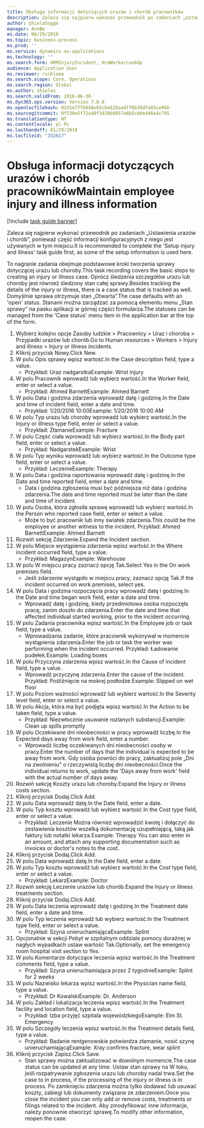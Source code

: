 ```yaml
---
title: Obsługa informacji dotyczących urazów i chorób pracowników
description: Zaleca się najpierw wykonać przewodnik po zadaniach „Ustawienia urazów i chorób”, ponieważ część informacji konfiguracyjnych z niego jest używanych w tym miejscu.
author: ShielaSogge
manager: AnnBe
ms.date: 08/29/2018
ms.topic: business-process
ms.prod: ''
ms.service: dynamics-ax-applications
ms.technology: ''
ms.search.form: HRMInjuryIncident, HcmWorkerLookUp
audience: Application User
ms.reviewer: rschloma
ms.search.scope: Core, Operations
ms.search.region: Global
ms.author: shielas
ms.search.validFrom: 2016-06-30
ms.dyn365.ops.version: Version 7.0.0
ms.openlocfilehash: 03d1e7f7b648e65cbe628aa4ff8b39dfa03ce96b
ms.sourcegitcommit: 0f530e5f72a40f383868957a6b5cb0e446e4c795
ms.translationtype: HT
ms.contentlocale: pl-PL
ms.lasthandoff: 01/29/2019
ms.locfileid: "332617"
---
```

# <a name="maintain-employee-injury-and-illness-information"></a><span data-ttu-id="45858-103">Obsługa informacji dotyczących urazów i chorób pracowników</span><span class="sxs-lookup"><span data-stu-id="45858-103">Maintain employee injury and illness information</span></span>

[!include [task guide banner](../../includes/task-guide-banner.md)]

<span data-ttu-id="45858-104">Zaleca się najpierw wykonać przewodnik po zadaniach „Ustawienia urazów i chorób”, ponieważ część informacji konfiguracyjnych z niego jest używanych w tym miejscu.</span><span class="sxs-lookup"><span data-stu-id="45858-104">It is recommended to complete the 'Setup injury and illness' task guide first, as some of the setup information is used here.</span></span> 



<span data-ttu-id="45858-105">To nagranie zadania obejmuje podstawowe kroki tworzenia sprawy dotyczącej urazu lub choroby.</span><span class="sxs-lookup"><span data-stu-id="45858-105">This task recording covers the basic steps to creating an injury or illness case.</span></span> <span data-ttu-id="45858-106">Oprócz śledzenia szczegółów urazu lub choroby jest również śledzony stan całej sprawy.</span><span class="sxs-lookup"><span data-stu-id="45858-106">Besides tracking the details of the injury or illness, there is a case status that is tracked as well.</span></span>  <span data-ttu-id="45858-107">Domyślnie sprawa otrzymuje stan „Otwarta”.</span><span class="sxs-lookup"><span data-stu-id="45858-107">The case defaults with an 'open' status.</span></span>  <span data-ttu-id="45858-108">Stanami można zarządzać za pomocą elementu menu „Stan sprawy” na pasku aplikacji w górnej części formularza.</span><span class="sxs-lookup"><span data-stu-id="45858-108">The statuses can be managed from the 'Case status' menu item in the application bar at the top of the form.</span></span>

1. <span data-ttu-id="45858-109">Wybierz kolejno opcje Zasoby ludzkie > Pracownicy > Uraz i choroba > Przypadki urazów lub chorób.</span><span class="sxs-lookup"><span data-stu-id="45858-109">Go to Human resources > Workers > Injury and illness > Injury or illness incidents.</span></span>
2. <span data-ttu-id="45858-110">Kliknij przycisk Nowy.</span><span class="sxs-lookup"><span data-stu-id="45858-110">Click New.</span></span>
3. <span data-ttu-id="45858-111">W polu Opis sprawy wpisz wartość.</span><span class="sxs-lookup"><span data-stu-id="45858-111">In the Case description field, type a value.</span></span>
    * <span data-ttu-id="45858-112">Przykład: Uraz nadgarstka</span><span class="sxs-lookup"><span data-stu-id="45858-112">Example:  Wrist injury</span></span>  
4. <span data-ttu-id="45858-113">W polu Pracownik wprowadź lub wybierz wartość.</span><span class="sxs-lookup"><span data-stu-id="45858-113">In the Worker field, enter or select a value.</span></span>
    * <span data-ttu-id="45858-114">Przykład: Ahmed Barnett</span><span class="sxs-lookup"><span data-stu-id="45858-114">Example: Ahmed Barnett</span></span>  
5. <span data-ttu-id="45858-115">W polu Data i godzina zdarzenia wprowadź datę i godzinę.</span><span class="sxs-lookup"><span data-stu-id="45858-115">In the Date and time of incident field, enter a date and time.</span></span>
    * <span data-ttu-id="45858-116">Przykład: 1/20/2016 10:00</span><span class="sxs-lookup"><span data-stu-id="45858-116">Example:  1/20/2016 10:00 AM</span></span>  
6. <span data-ttu-id="45858-117">W polu Typ urazu lub choroby wprowadź lub wybierz wartość.</span><span class="sxs-lookup"><span data-stu-id="45858-117">In the Injury or illness type field, enter or select a value.</span></span>
    * <span data-ttu-id="45858-118">Przykład: Złamanie</span><span class="sxs-lookup"><span data-stu-id="45858-118">Example:  Fracture</span></span>  
7. <span data-ttu-id="45858-119">W polu Część ciała wprowadź lub wybierz wartość.</span><span class="sxs-lookup"><span data-stu-id="45858-119">In the Body part field, enter or select a value.</span></span>
    * <span data-ttu-id="45858-120">Przykład: Nadgarstek</span><span class="sxs-lookup"><span data-stu-id="45858-120">Example:  Wrist</span></span>  
8. <span data-ttu-id="45858-121">W polu Typ wyniku wprowadź lub wybierz wartość.</span><span class="sxs-lookup"><span data-stu-id="45858-121">In the Outcome type field, enter or select a value.</span></span>
    * <span data-ttu-id="45858-122">Przykład: Leczenie</span><span class="sxs-lookup"><span data-stu-id="45858-122">Example:  Therapy</span></span>  
9. <span data-ttu-id="45858-123">W polu Data i godzina raportowania wprowadź datę i godzinę.</span><span class="sxs-lookup"><span data-stu-id="45858-123">In the Date and time reported field, enter a date and time.</span></span>
    * <span data-ttu-id="45858-124">Data i godzina zgłoszenia musi być późniejsza niż data i godzina zdarzenia.</span><span class="sxs-lookup"><span data-stu-id="45858-124">The date and time reported must be later than the date and time of incident.</span></span>  
10. <span data-ttu-id="45858-125">W polu Osoba, która zgłosiła sprawę wprowadź lub wybierz wartość.</span><span class="sxs-lookup"><span data-stu-id="45858-125">In the Person who reported case field, enter or select a value.</span></span>
    * <span data-ttu-id="45858-126">Może to być pracownik lub inny światek zdarzenia.</span><span class="sxs-lookup"><span data-stu-id="45858-126">This could be the employee or another witness to the incident.</span></span>  <span data-ttu-id="45858-127">Przykład: Ahmed Barnett</span><span class="sxs-lookup"><span data-stu-id="45858-127">Example: Ahmed Barnett</span></span>  
11. <span data-ttu-id="45858-128">Rozwiń sekcję Zdarzenie.</span><span class="sxs-lookup"><span data-stu-id="45858-128">Expand the Incident section.</span></span>
12. <span data-ttu-id="45858-129">W polu Miejsce wystąpienia zdarzenia wpisz wartość.</span><span class="sxs-lookup"><span data-stu-id="45858-129">In the Where incident occurred field, type a value.</span></span>
    * <span data-ttu-id="45858-130">Przykład: Magazyn</span><span class="sxs-lookup"><span data-stu-id="45858-130">Example:  Warehouse</span></span>  
13. <span data-ttu-id="45858-131">W polu W miejscu pracy zaznacz opcję Tak.</span><span class="sxs-lookup"><span data-stu-id="45858-131">Select Yes in the On work premises field.</span></span>
    * <span data-ttu-id="45858-132">Jeśli zdarzenie wystąpiło w miejscu pracy, zaznacz opcję Tak.</span><span class="sxs-lookup"><span data-stu-id="45858-132">If the incident occurred on work premises, select yes.</span></span>  
14. <span data-ttu-id="45858-133">W polu Data i godzina rozpoczęcia pracy wprowadź datę i godzinę.</span><span class="sxs-lookup"><span data-stu-id="45858-133">In the Date and time began work field, enter a date and time.</span></span>
    * <span data-ttu-id="45858-134">Wprowadź datę i godzinę, kiedy przedmiotowa osoba rozpoczęła pracę, zanim doszło do zdarzenia.</span><span class="sxs-lookup"><span data-stu-id="45858-134">Enter the date and time that affected individual started working, prior to the incident occurring.</span></span>  
15. <span data-ttu-id="45858-135">W polu Zadania pracownika wpisz wartość.</span><span class="sxs-lookup"><span data-stu-id="45858-135">In the Employee job or task field, type a value.</span></span>
    * <span data-ttu-id="45858-136">Wprowadzania zadanie, które pracownik wykonywał w momencie wystąpienia zdarzenia.</span><span class="sxs-lookup"><span data-stu-id="45858-136">Enter the job or task the worker was performing when the incident occurred.</span></span>  <span data-ttu-id="45858-137">Przykład: Ładowanie pudełek.</span><span class="sxs-lookup"><span data-stu-id="45858-137">Example:  Loading boxes</span></span>  
16. <span data-ttu-id="45858-138">W polu Przyczyna zdarzenia wpisz wartość.</span><span class="sxs-lookup"><span data-stu-id="45858-138">In the Cause of incident field, type a value.</span></span>
    * <span data-ttu-id="45858-139">Wprowadź przyczynę zdarzenia.</span><span class="sxs-lookup"><span data-stu-id="45858-139">Enter the cause of the incident.</span></span>  <span data-ttu-id="45858-140">Przykład: Pośliźnięcie na mokrej podłodze.</span><span class="sxs-lookup"><span data-stu-id="45858-140">Example:  Slipped on wet floor</span></span>  
17. <span data-ttu-id="45858-141">W polu Poziom ważności wprowadź lub wybierz wartość.</span><span class="sxs-lookup"><span data-stu-id="45858-141">In the Severity level field, enter or select a value.</span></span>
18. <span data-ttu-id="45858-142">W polu Akcja, która ma być podjęta wpisz wartość.</span><span class="sxs-lookup"><span data-stu-id="45858-142">In the Action to be taken field, type a value.</span></span>
    * <span data-ttu-id="45858-143">Przykład: Niezwłocznie usuwanie rozlanych substancji.</span><span class="sxs-lookup"><span data-stu-id="45858-143">Example:  Clean up spills promptly</span></span>  
19. <span data-ttu-id="45858-144">W polu Oczekiwane dni nieobecności w pracy wprowadź liczbę.</span><span class="sxs-lookup"><span data-stu-id="45858-144">In the Expected days away from work field, enter a number.</span></span>
    * <span data-ttu-id="45858-145">Wprowadź liczbę oczekiwanych dni nieobecności osoby w pracy.</span><span class="sxs-lookup"><span data-stu-id="45858-145">Enter the number of days that the individual is expected to be away from work.</span></span>  <span data-ttu-id="45858-146">Gdy osoba powróci do pracy, zaktualizuj pole „Dni na zwolnieniu” o rzeczywistą liczbę dni nieobecności.</span><span class="sxs-lookup"><span data-stu-id="45858-146">Once the individual returns to work, update the 'Days away from work' field with the actual number of days away.</span></span>  
20. <span data-ttu-id="45858-147">Rozwiń sekcję Koszty urazu lub choroby.</span><span class="sxs-lookup"><span data-stu-id="45858-147">Expand the Injury or illness costs section.</span></span>
21. <span data-ttu-id="45858-148">Kliknij przycisk Dodaj.</span><span class="sxs-lookup"><span data-stu-id="45858-148">Click Add.</span></span>
22. <span data-ttu-id="45858-149">W polu Data wprowadź datę.</span><span class="sxs-lookup"><span data-stu-id="45858-149">In the Date field, enter a date.</span></span>
23. <span data-ttu-id="45858-150">W polu Typ kosztu wprowadź lub wybierz wartość.</span><span class="sxs-lookup"><span data-stu-id="45858-150">In the Cost type field, enter or select a value.</span></span>
    * <span data-ttu-id="45858-151">Przykład:  Leczenie    Można również wprowadzić kwotę i dołączyć do zestawienia kosztów wszelką dokumentację uzupełniającą, taką jak faktury lub notatki lekarza.</span><span class="sxs-lookup"><span data-stu-id="45858-151">Example:  Therapy    You can also enter in an amount, and attach any supporting documentation such as invoices or doctor's notes to the cost.</span></span>  
24. <span data-ttu-id="45858-152">Kliknij przycisk Dodaj.</span><span class="sxs-lookup"><span data-stu-id="45858-152">Click Add.</span></span>
25. <span data-ttu-id="45858-153">W polu Data wprowadź datę.</span><span class="sxs-lookup"><span data-stu-id="45858-153">In the Date field, enter a date.</span></span>
26. <span data-ttu-id="45858-154">W polu Typ kosztu wprowadź lub wybierz wartość.</span><span class="sxs-lookup"><span data-stu-id="45858-154">In the Cost type field, enter or select a value.</span></span>
    * <span data-ttu-id="45858-155">Przykład: Lekarz</span><span class="sxs-lookup"><span data-stu-id="45858-155">Example: Doctor</span></span>  
27. <span data-ttu-id="45858-156">Rozwiń sekcję Leczenie urazów lub chorób.</span><span class="sxs-lookup"><span data-stu-id="45858-156">Expand the Injury or illness treatments section.</span></span>
28. <span data-ttu-id="45858-157">Kliknij przycisk Dodaj.</span><span class="sxs-lookup"><span data-stu-id="45858-157">Click Add.</span></span>
29. <span data-ttu-id="45858-158">W polu Data leczenia wprowadź datę i godzinę.</span><span class="sxs-lookup"><span data-stu-id="45858-158">In the Treatment date field, enter a date and time.</span></span>
30. <span data-ttu-id="45858-159">W polu Typ leczenia wprowadź lub wybierz wartość.</span><span class="sxs-lookup"><span data-stu-id="45858-159">In the Treatment type field, enter or select a value.</span></span>
    * <span data-ttu-id="45858-160">Przykład: Szyna unieruchamiająca</span><span class="sxs-lookup"><span data-stu-id="45858-160">Example:  Splint</span></span>  
31. <span data-ttu-id="45858-161">Opcjonalnie w sekcji Pobyt w szpitalnym oddziale pomocy doraźnej w nagłych wypadkach ustaw wartość Tak.</span><span class="sxs-lookup"><span data-stu-id="45858-161">Optionally, set the emergency room hospital visit section to Yes.</span></span>
32. <span data-ttu-id="45858-162">W polu Komentarze dotyczące leczenia wpisz wartość.</span><span class="sxs-lookup"><span data-stu-id="45858-162">In the Treatment comments field, type a value.</span></span>
    * <span data-ttu-id="45858-163">Przykład: Szyna unieruchamiająca przez 2 tygodnie</span><span class="sxs-lookup"><span data-stu-id="45858-163">Example:  Splint for 2 weeks</span></span>  
33. <span data-ttu-id="45858-164">W polu Nazwisko lekarza wpisz wartość.</span><span class="sxs-lookup"><span data-stu-id="45858-164">In the Physician name field, type a value.</span></span>
    * <span data-ttu-id="45858-165">Przykład:  Dr Kowalski</span><span class="sxs-lookup"><span data-stu-id="45858-165">Example:  Dr. Anderson</span></span>  
34. <span data-ttu-id="45858-166">W polu Zakład i lokalizacja leczenia wpisz wartość.</span><span class="sxs-lookup"><span data-stu-id="45858-166">In the Treatment facility and location field, type a value.</span></span>
    * <span data-ttu-id="45858-167">Przykład: Izba przyjęć szpitala wojewódzkiego</span><span class="sxs-lookup"><span data-stu-id="45858-167">Example:  Elm St. Emergency</span></span>  
35. <span data-ttu-id="45858-168">W polu Szczegóły leczenia wpisz wartość.</span><span class="sxs-lookup"><span data-stu-id="45858-168">In the Treatment details field, type a value.</span></span>
    * <span data-ttu-id="45858-169">Przykład: Badanie rentgenowskie potwierdza złamanie, nosić szynę unieruchamiającą</span><span class="sxs-lookup"><span data-stu-id="45858-169">Example:  Xray confirms fracture, wear splint</span></span>  
36. <span data-ttu-id="45858-170">Kliknij przycisk Zapisz.</span><span class="sxs-lookup"><span data-stu-id="45858-170">Click Save.</span></span>
    * <span data-ttu-id="45858-171">Stan sprawy można zaktualizować w dowolnym momencie.</span><span class="sxs-lookup"><span data-stu-id="45858-171">The case status can be updated at any time.</span></span>  <span data-ttu-id="45858-172">Ustaw stan sprawy na W toku, jeśli rozpatrywanie zgłoszenia urazu lub choroby nadal trwa.</span><span class="sxs-lookup"><span data-stu-id="45858-172">Set the case to in process, if the processing of the injury or illness is in process.</span></span>  <span data-ttu-id="45858-173">Po zamknięciu zdarzenia można tylko dodawać lub usuwać koszty, zabiegi lub dokumenty związane ze zdarzeniem.</span><span class="sxs-lookup"><span data-stu-id="45858-173">Once you close the incident you can only add or remove costs, treatments or filings related to the incident.</span></span>  <span data-ttu-id="45858-174">Aby zmodyfikować inne informacje, należy ponownie otworzyć sprawę.</span><span class="sxs-lookup"><span data-stu-id="45858-174">To modify other information, reopen the case.</span></span>  

